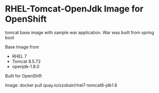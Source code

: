 # RHEL-Tomcat-OpenJdk Image for OpenShift

tomcat base image with sample war application. War was built from spring boot

Base Image from

- RHEL 7
- Tomcat 8.5.72
- openjdk-1.8.0

Built for OpenShift


Image: docker pull quay.io/szobair/rhel7-tomcat8-jdk1.8
